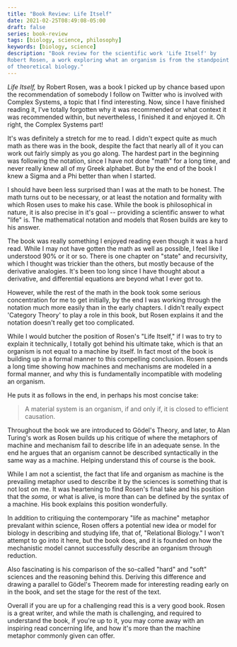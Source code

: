 ```yaml
---
title: "Book Review: Life Itself"
date: 2021-02-25T08:49:08-05:00
draft: false
series: book-review
tags: [biology, science, philosophy]
keywords: [biology, science]
description: "Book review for the scientific work 'Life Itself' by
Robert Rosen, a work exploring what an organism is from the standpoint
of theoretical biology."
---
```



*Life Itself,* by Robert Rosen, was a book I picked up by chance based
upon the recommendation of somebody I follow on Twitter who is
involved with Complex Systems, a topic that I find interesting.
Now, since I have finished reading it, I've totally forgotten why it
was recommended or what context it was recommended within, but
nevertheless, I finished it and enjoyed it.  Oh right, the Complex
Systems part!

It's was definitely a stretch for me to read.  I didn't expect quite
as much math as there was in the book, despite the fact that nearly
all of it you can work out fairly simply as you go along.  The hardest
part in the beginning was following the notation, since I have not
done "math" for a long time, and never really knew all of my Greek
alphabet.  But by the end of the book I knew a Sigma and a Phi better
than when I started.

I should have been less surprised than I was at the math to be
honest.  The math turns out to be necessary, or at least the notation
and formality with which Rosen uses to make his case.  While the book
is philosophical in nature, it is also precise in it's goal --
providing a scientific answer to what "life" is.  The mathematical
notation and models that Rosen builds are key to his answer.

The book was really something I enjoyed reading even though it was a
hard read.  While I may not have gotten the math as well as possible,
I feel like I understood 90% or it or so.  There is one chapter on
"state" and recursivity, which I thought was trickier than the others,
but mostly because of the derivative analogies.  It's been too long
since I have thought about a derivative, and differential equations
are beyond what I ever got to.

However, while the rest of the math in the book took some serious
concentration for me to get initially, by the end I was working through
the notation much more easily than in the early chapters.  I didn't really
expect 'Category Theory' to play a role in this book, but Rosen
explains it and the notation doesn't really get too complicated.

While I would butcher the position of Rosen's "Life Itself," if I was
to try to explain it technically, I totally got behind his ultimate
take, which is that an organism is not equal to a machine by itself.
In fact most of the book is building up in a formal manner to this
compelling conclusion.  Rosen spends a long time showing how machines
and mechanisms are modeled in a formal manner, and why this is
fundamentally incompatible with modeling an organism.

He puts it as follows in the end, in perhaps his most concise take:

> A material system is an organism, if and only if, it is closed to
  efficient causation.

Throughout the book we are introduced to Gödel's Theory, and later, to
Alan Turing's work as Rosen builds up his critique of where the
metaphors of machine and mechanism fail to describe life in an
adequate sense.  In the end he argues that an organism cannot be
described syntactically in the same way as a machine.  Helping
understand this of course is the book.

While I am not a scientist, the fact that life and organism as machine
is the prevailing metaphor used to describe it by the sciences is
something that is not lost on me.  It was heartening to find Rosen's
final take and his position that the *soma*, or what is alive, is more
than can be defined by the syntax of a machine.  His book explains
this position wonderfully.

In addition to critiquing the contemporary "life as machine" metaphor
prevalant within science, Rosen offers a potential new idea or model
for biology in describing and studying life, that of, "Relational
Biology."  I won't attempt to go into it here, but the book does, and
it is founded on how the mechanistic model cannot successfully
describe an organism through reduction.

Also fascinating is his comparison of the so-called "hard" and "soft"
sciences and the reasoning behind this.  Deriving this difference and
drawing a parallel to Gödel's Theorem made for interesting reading
early on in the book, and set the stage for the rest of the text.

Overall if you are up for a challenging read this is a very good book.
Rosen is a great writer, and while the math is challenging, and
required to understand the book, if you're up to it, you may come
away with an inspiring read concerning life, and how it's more than
the machine metaphor commonly given can offer.

